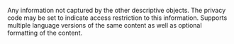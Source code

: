 Any information not captured by the other descriptive objects. The privacy code may be set to indicate access restriction to this information. Supports multiple language versions of the same content as well as optional formatting of the content.